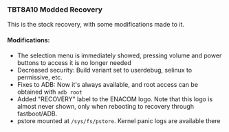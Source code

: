 ### TBT8A10 Modded Recovery
This is the stock recovery, with some modifications made to it.

#### Modifications:
* The selection menu is immediately showed, pressing volume and power buttons to access it is no longer needed
* Decreased security: Build variant set to userdebug, selinux to permissive, etc.
* Fixes to ADB: Now it's always available, and root access can be obtained with `adb root`
* Added "RECOVERY" label to the ENACOM logo. Note that this logo is almost never shown, only when rebooting to recovery through fastboot/ADB.
* pstore mounted at `/sys/fs/pstore`. Kernel panic logs are available there
